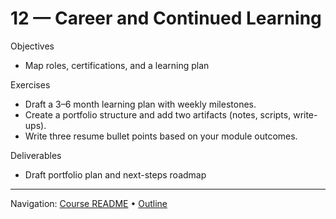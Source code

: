 # 12 — Career and Continued Learning

Objectives
- Map roles, certifications, and a learning plan

Exercises
- Draft a 3–6 month learning plan with weekly milestones.
- Create a portfolio structure and add two artifacts (notes, scripts, write-ups).
- Write three resume bullet points based on your module outcomes.

Deliverables
- Draft portfolio plan and next-steps roadmap

---
Navigation: [Course README](../../README.md) • [Outline](../../docs/outline.md)
